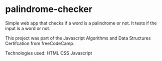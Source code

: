 # palindrome-checker
Simple web app that checks if a word is a palindrome or not.
It tests if the input is a word or not.

This project was part of the Javascript Algorithms and Data Structures Certifcation from freeCodeCamp.

Technologies used:
  HTML
  CSS
  Javascript
